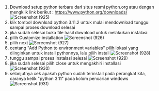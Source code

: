  1. Download setup python terbaru dari situs resmi python.org atau dengan mengklik link berikut : https://www.python.org/downloads/
    ![Screenshot (925)](https://user-images.githubusercontent.com/93022913/226786967-4eaf7428-c5ef-4db1-8a7a-84eb9e0a154c.png)
 2. klik tombol download python 3.11.2 untuk mulai mendownload tunggu sampai proses download selesai
 3. jika sudah selesai buka file hasil download untuk melakukan instalasi
 4. pilih Customize installation
    ![Screenshot (926)](https://user-images.githubusercontent.com/93022913/226788018-fa2f0153-a48a-408d-b226-1dbb7fe21398.png)
 5. pilih next
    ![Screenshot (927)](https://user-images.githubusercontent.com/93022913/226788358-c04ddfe0-1e95-44b0-a220-690872661e33.png)
 6. centang "Add Python to environment variables" pilih lokasi yang diinginkan untuk install pythonnya, lalu pilih install
    ![Screenshot (928)](https://user-images.githubusercontent.com/93022913/226788836-3c5a3bb1-793c-449d-b903-474ff62400b3.png)
 7. tunggu sampai proses instalasi selesai 
    ![Screenshot (929)](https://user-images.githubusercontent.com/93022913/226789112-43526197-6a85-4507-8d16-2d3bc837ddfc.png)
 8. jika sudah selesai pilih close untuk mengakhiri installasi
    ![Screenshot (930)](https://user-images.githubusercontent.com/93022913/226789695-7661eefb-000a-4a4b-9a04-3b5672e2b0fd.png)
 9. selanjutnya cek apakah python sudah terinstall pada perangkat kita, caranya ketik "python 3.11" pada kolom pencarian windows
    ![Screenshot (931)](https://user-images.githubusercontent.com/93022913/226790316-3bee704d-dd40-4133-bc27-10e241d33806.png)
